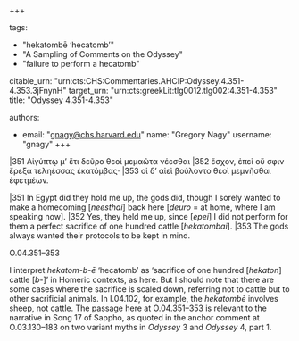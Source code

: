 +++

tags:
- "hekatombē ‘hecatomb’"
- "A Sampling of Comments on the Odyssey"
- "failure to perform a hecatomb"

citable_urn: "urn:cts:CHS:Commentaries.AHCIP:Odyssey.4.351-4.353.3jFnynH"
target_urn: "urn:cts:greekLit:tlg0012.tlg002:4.351-4.353"
title: "Odyssey 4.351-4.353"

authors:
- email: "gnagy@chs.harvard.edu"
  name: "Gregory Nagy"
  username: "gnagy"
+++

<p>|351 Αἰγύπτῳ μ’ ἔτι δεῦρο θεοὶ μεμαῶτα νέεσθαι |352 ἔσχον, ἐπεὶ οὔ σφιν ἔρεξα τεληέσσας ἑκατόμβας· |353 οἱ δ’ αἰεὶ βούλοντο θεοὶ μεμνῆσθαι ἐφετμέων. </p><p>|351 In Egypt did they hold me up, the gods did, though I sorely wanted to make a homecoming [<em>neesthai</em>] back here [<em>deuro</em> = at home, where I am speaking now]. |352 Yes, they held me up, since [<em>epei</em>] I did not perform for them a perfect sacrifice of one hundred cattle [<em>hekatombai</em>]. |353 The gods always wanted their protocols to be kept in mind.</p><p>O.04.351–353</p><p>I interpret <em>hekatom-b-ē</em> ‘hecatomb’ as ‘sacrifice of one hundred [<em>hekaton</em>] cattle [<em>b-</em>]’ in Homeric contexts, as here. But I should note that there are some cases where the sacrifice is scaled down, referring not to cattle but to other sacrificial animals. In I.04.102, for example, the <em>hekatombē</em> involves sheep, not cattle. The passage here at O.04.351–353 is relevant to the narrative in Song 17 of Sappho, as quoted in the anchor comment at O.03.130–183 on two variant myths in <em>Odyssey</em> 3 and <em>Odyssey</em> 4, part 1.  </p>